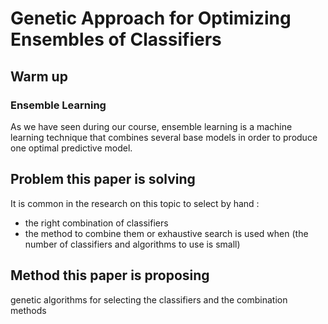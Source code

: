 
# Genetic Approach for Optimizing Ensembles of Classifiers

## Warm up 
### Ensemble Learning 
As we have seen during our course, ensemble learning is a machine learning technique that combines several base models in order to produce one optimal predictive model.

## Problem  this paper is solving 
It is common in the research on this topic to select by hand :
* the right combination of classifiers 
* the method to combine them 
or exhaustive search is used when (the number of classifiers and algorithms to use is small)

## Method this paper is proposing
genetic algorithms for selecting the classifiers and the combination methods
